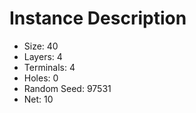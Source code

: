 # Instance Description

* Size: 40
* Layers: 4
* Terminals: 4
* Holes: 0
* Random Seed: 97531
* Net: 10
